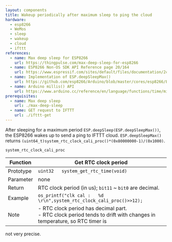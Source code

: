 ```yaml
---
layout: components
title: Wakeup periodically after maximum sleep to ping the cloud
hardware:
  - esp8266
  - WeMos
  - sleep
  - wakeup
  - cloud
  - ifttt
references:
  - name: Max deep sleep for ESP8266
    url: https://thingpulse.com/max-deep-sleep-for-esp8266
  - name: ESP8266 Non-OS SDK API Reference page 20/164
    url: https://www.espressif.com/sites/default/files/documentation/2c-esp8266_non_os_sdk_api_reference_en.pdf
  - name: Implementation of ESP.deepSleepMax()
    url: https://github.com/esp8266/Arduino/blob/master/cores/esp8266/Esp.cpp#L128
  - name: Arduino millis() API
    url: https://www.arduino.cc/reference/en/language/functions/time/millis/
prerequisites:
  - name: Max deep sleep
    url: ./max-deep-sleep
  - name: GET request to IFTTT
    url: ./ifttt-get
---
```


After sleeping for a maximum period `ESP.deepSleep(ESP.deepSleepMax())`, the ESP8266 wakes up to send a ping to IFTTT cloud. `ESP.deepSleepMax()` returns `(uint64_t)system_rtc_clock_cali_proc()*(0x80000000-1)/(0x1000)`.

```
system_rtc_clock_cali_proc
```

| Function | Get RTC clock period |
| ------ | ------ |
| Prototype | `uint32	system_get_rtc_time(void)`
| Parameter | none
| Return | RTC clock period (in us); `bit11` ~ `bit0` are decimal.
| Example | `os_printf("clk	cal	:	%d	\r\n",system_rtc_clock_cali_proc()>>12);`
| Note | - RTC clock period has decimal part. <br> - RTC clock period tends to drift with changes in temperature, so RTC timer is
not very precise.
